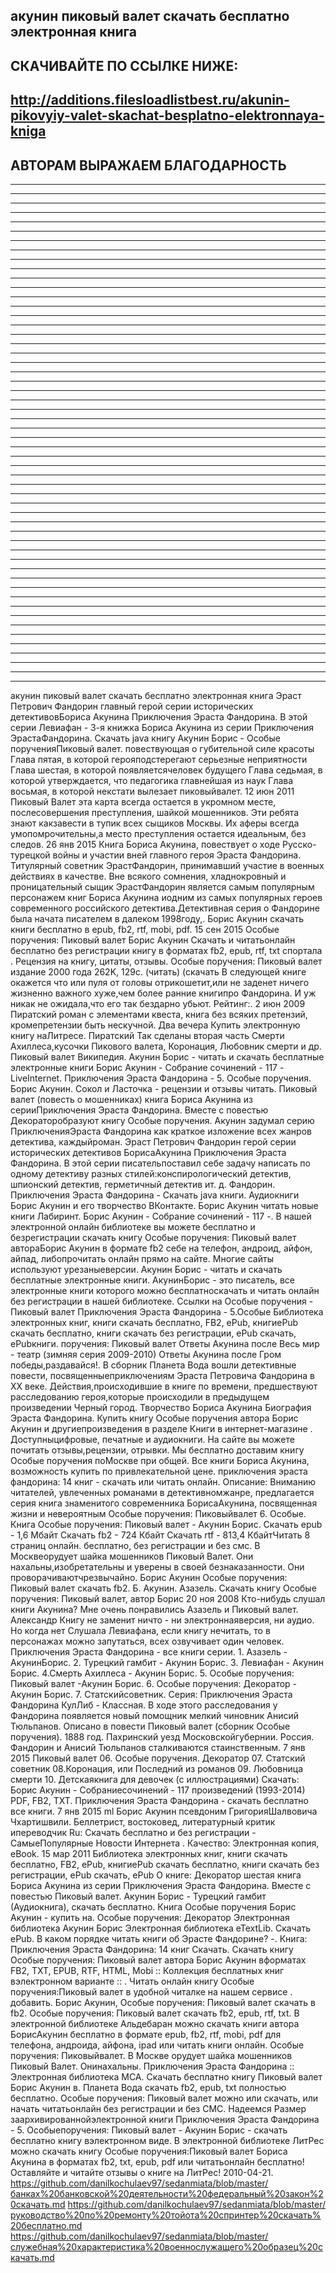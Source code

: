 акунин пиковый валет скачать бесплатно электронная книга
--------------------------------------------------
СКАЧИВАЙТЕ ПО ССЫЛКЕ НИЖЕ:
--------------------------------------------------
http://additions.filesloadlistbest.ru/akunin-pikovyiy-valet-skachat-besplatno-elektronnaya-kniga
--------------------------------------------------
АВТОРАМ ВЫРАЖАЕМ БЛАГОДАРНОСТЬ
--------------------------------------------------
--------------------------------------------------
--------------------------------------------------
--------------------------------------------------
--------------------------------------------------
--------------------------------------------------
--------------------------------------------------
--------------------------------------------------
--------------------------------------------------
--------------------------------------------------
--------------------------------------------------
--------------------------------------------------
--------------------------------------------------
--------------------------------------------------
--------------------------------------------------
--------------------------------------------------
--------------------------------------------------
--------------------------------------------------
--------------------------------------------------
--------------------------------------------------
--------------------------------------------------
--------------------------------------------------
--------------------------------------------------
--------------------------------------------------
--------------------------------------------------
--------------------------------------------------
--------------------------------------------------
--------------------------------------------------
--------------------------------------------------
--------------------------------------------------
--------------------------------------------------
--------------------------------------------------
--------------------------------------------------
--------------------------------------------------
--------------------------------------------------
--------------------------------------------------
--------------------------------------------------
--------------------------------------------------
--------------------------------------------------
--------------------------------------------------
--------------------------------------------------
--------------------------------------------------
--------------------------------------------------
--------------------------------------------------
--------------------------------------------------
--------------------------------------------------
--------------------------------------------------
--------------------------------------------------
--------------------------------------------------
--------------------------------------------------
--------------------------------------------------
--------------------------------------------------
--------------------------------------------------
--------------------------------------------------
--------------------------------------------------
акунин пиковый валет скачать бесплатно электронная книга Эраст Петрович Фандорин  главный герой серии исторических детективовБориса Акунина Приключения Эраста Фандорина. В этой серии  Левиафан - 3-я книжка Бориса Акунина из серии Приключения ЭрастаФандорина.  Скачать java книгу Акунин Борис - Особые порученияПиковый валет. повествующая о губительной силе красоты Глава пятая, в которой герояподстерегают серьезные неприятности Глава шестая, в которой появляетсячеловек будущего Глава седьмая, в которой утверждается, что педагогика главнейшая из наук Глава восьмая, в которой некстати вылезает пиковыйвалет. 12 июн 2011  Пиковый Валет  эта карта всегда остается в укромном месте, послесовершения преступления, шайкой мошенников. Эти ребята знают какзавести в тупик всех сыщиков Москвы. Их аферы всегда умопомрочительны,а место преступления остается идеальным, без следов. 26 янв 2015  Книга Бориса Акунина, повествует о ходе Русско-турецкой войны и участии вней главного героя Эраста Фандорина. Титулярный советник ЭрастФандорин, принимавший участие в военных действиях в качестве. Вне всякого сомнения, хладнокровный и проницательный сыщик ЭрастФандорин является самым популярным персонажем книг Бориса Акунина  иодним из самых популярных героев современного российского детектива.Детективная серия о Фандорине была начата писателем в далеком 1998году,. Борис Акунин  скачать книги бесплатно в epub, fb2, rtf, mobi, pdf. 15 сен 2015  Особые поручения: Пиковый валет Борис Акунин  Скачать и читатьонлайн бесплатно без регистрации книгу в форматах fb2, epub, rtf, txt спортала . Рецензия на книгу, цитаты, отзывы. Особые поручения: Пиковый валет издание 2000 года 262K, 129с. (читать) (скачать  В следующей книге окажется что или пуля от головы отрикошетит,или не заденет ничего жизненно важного  хуже,чем более ранние книгипро Фандорина. И уж никак не ожидала,что его так бездарно убьют. Рейтинг:. 2 июн 2009  Пиратский роман с элементами квеста, книга без всяких претензий, кромепретензии быть нескучной. Два вечера  Купить электронную книгу наЛитресе. Пиратский  Так сделаны вторая часть Смерти Ахиллеса,кусочки Пикового валета, Коронация, Любовник смерти и др. Пиковый валет  Википедия. Акунин Борис - читать и скачать бесплатные электронные книги
Борис Акунин - Собрание сочинений - 117  - LiveInternet. Приключения Эраста Фандорина - 5. Особые поручения. Борис Акунин. Сокол и Ласточка - рецензии и отзывы читать. Пиковый валет (повесть о мошенниках)  книга Бориса Акунина из серииПриключения Эраста Фандорина. Вместе с повестью Декораторобразуют книгу Особые поручения. Акунин задумал серию ПриключенияЭраста Фандорина как краткое изложение всех жанров детектива, каждыйроман. Эраст Петрович Фандорин  герой серии исторических детективов БорисаАкунина Приключения Эраста Фандорина. В этой серии писательпоставил себе задачу написать по одному детективу разных стилей:конспирологический детектив, шпионский детектив, герметичный детектив ит. д. Фандорин. Приключения Эраста Фандорина - Скачать java книги. Аудиокниги  Борис Акунин и его творчество  ВКонтакте. Борис Акунин читать новые книги  Лабиринт. Борис Акунин - Собрание сочинений - 117  -. В нашей электронной онлайн библиотеке вы можете бесплатно и безрегистрации скачать книгу Особые поручения: Пиковый валет автораБорис Акунин в формате fb2 себе на телефон, андроид, айфон, айпад, либопрочитать онлайн прямо на сайте. Многие сайты используют урезаныеверсии. Акунин Борис - читать и скачать бесплатные электронные книги. АкунинБорис - это писатель, все электронные книги которого можно бесплатноскачать и читать онлайн без регистрации в нашей библиотеке. Ссылки на Особые поручения - Пиковый валет  Приключения Эраста Фандорина - 5.Особые
Библиотека электронных книг, книги скачать бесплатно, FB2, ePub, книгиePub скачать бесплатно, книги скачать без регистрации, ePub скачать, ePubкниги.  поручения: Пиковый валет  Ответы Акунина после Весь мир - театр (зимняя серия 2009-2010)  Ответы Акунина после Гром победы,раздавайся!. В сборник Планета Вода вошли детективные повести, посвященныеприключениям Эраста Петровича Фандорина в ХХ веке. Действия,происходившие в книге по времени, предшествуют расследованию героя,которые происходили в предыдущем произведении Черный город. Творчество Бориса Акунина  Биография Эраста Фандорина. Купить книгу Особые поручения автора Борис Акунин и другиепроизведения в разделе Книги в интернет-магазине . Доступныцифровые, печатные и аудиокниги. На сайте вы можете почитать отзывы,рецензии, отрывки. Мы бесплатно доставим книгу Особые поручения поМоскве при общей. Все книги Бориса Акунина, возможность купить по привлекательной цене. приключения эраста фандорина: 14 книг - скачать или читать онлайн. Описание: Вниманию читателей, увлеченных романами в детективномжанре, предлагается серия книга знаменитого современника БорисаАкунина, посвященная жизни и невероятным  Особые поручения: Пиковыйвалет 6. Особые. Книга Особые поручения: Пиковый валет - Акунин Борис. Cкачать epub - 1,6 Мбайт Cкачать fb2 - 724 Кбайт Cкачать rtf - 813,4 КбайтЧитать 8 страниц онлайн. бесплатно, без регистрации и без смс. В Москвеорудует шайка мошенников Пиковый Валет. Они нахальны,изобретательны и уверены в своей безнаказанности. Они проворачиваютчрезвычайно. Борис Акунин Особые поручения: Пиковый валет  скачать fb2. Б. Акунин. Азазель. Скачать книгу Особые поручения: Пиковый валет, автор Борис
20 ноя 2008  Кто-нибудь слушал книги Акунина? Мне очень понравились Азазель и Пиковый валет. Александр  Книгу не заменит ничто - ни электроннаяверсия, ни аудио. Но когда нет  Слушала Левиафана, если книгу нечитать, то в персонажах можно запутаться, всех озвучивает один человек. Приключения Эраста Фандорина - все книги серии. 1. Азазель - АкунинБорис. 2. Турецкий гамбит - Акунин Борис. 3. Левиафан - Акунин Борис. 4.Смерть Ахиллеса - Акунин Борис. 5. Особые поручения: Пиковый валет -Акунин Борис. 6. Особые поручения: Декоратор - Акунин Борис. 7. Статскийсоветник. Серия: Приключения Эраста Фандорина  КулЛиб - Классная. В ходе этого расследования у Фандорина появляется новый помощник мелкий чиновник Анисий Тюльпанов. Описано в повести Пиковый валет (сборник Особые поручения). 1888 год. Пахринский уезд Московскойгубернии. Россия. Фандорин и Анисий Тюльпанов сталкиваются стаинственным. 7 янв 2015  Пиковый валет 06. Особые поручения. Декоратор 07. Статский советник 08.Коронация, или Последний из романов 09. Любовница смерти 10.  Детскаякнига для девочек (с иллюстрациями)  Скачать: Борис Акунин - Собраниесочинений - 117 произведений (1993-2014) PDF, FB2, TXT. Приключения Эраста Фандорина - скачать бесплатно все книги. 7 янв 2015  ml Борис Акунин  псевдоним ГригорияШалвовича Чхартишвили. Беллетрист, востоковед, литературный критик ипереводчик  Ru: Скачать бесплатно и без регистрации - СамыеПопулярные Новости Интернета . Качество: Электронная копия, eBook. 15 мар 2011  Библиотека электронных книг, книги скачать бесплатно, FB2, ePub, книгиePub скачать бесплатно, книги скачать без регистрации, ePub скачать, ePub О книге: Декоратор  шестая книга Бориса Акунина из серии Приключения Эраста Фандорина. Вместе с повестью Пиковый валет. Акунин Борис - Турецкий гамбит (Аудиокнига), скачать бесплатно. Книга Особые поручения Борис Акунин - купить на. Особые поручения: Декоратор  Электронная библиотека
Акунин Борис  Электронная библиотека eTextLib. Скачать ePub. В каком порядке читать книги об Эрасте Фандорине? -. Книга: Приключения Эраста Фандорина: 14 книг  Скачать. Скачать книгу Особые поручения: Пиковый валет автора Борис Акунин вформатах FB2, TXT, EPUB, RTF, HTML, Mobi :: Коллекция бесплатных книг вэлектронном варианте :: .  Читать онлайн книгу Особые поручения:Пиковый валет в удобной читалке на нашем сервисе . добавить. Борис Акунин, Особые поручения: Пиковый валет  скачать в fb2. Особые поручения: Пиковый валет скачать fb2, epub, rtf, txt. В электронной библиотеке Альдебаран можно скачать книги автора БорисАкунин бесплатно в формате epub, fb2, rtf, mobi, pdf для телефона, андроида, айфона, ipad или читать книги онлайн.  Особые поручения: Пиковыйвалет. В Москве орудует шайка мошенников Пиковый Валет. Онинахальны. Приключения Эраста Фандорина :: Электронная библиотека МСА. Скачать бесплатно книгу Пиковый валет Борис Акунин в. Планета Вода скачать fb2, epub, txt полностью бесплатно. Особые поручения: Пиковый валет можно или скачать, или начать читатьонлайн без регистрации и без СМС. Надеемся  Размер заархивированнойэлектронной книги Приключения Эраста Фандорина - 5.  Особыепоручения: Пиковый валет - Акунин Борис - скачать бесплатно книгу вэлектронном виде.
В электронной библиотеке ЛитРес можно скачать книгу Особые поручения:Пиковый валет Бориса Акунина в форматах fb2, txt, epub, pdf или читатьонлайн бесплатно! Оставляйте и читайте отзывы о книге на ЛитРес! 2010-04-21.
https://github.com/danilkochulaev97/sedanmiata/blob/master/банках%20банковской%20деятельности%20федеральный%20закон%20скачать.md
https://github.com/danilkochulaev97/sedanmiata/blob/master/руководство%20по%20ремонту%20тойота%20спринтер%20скачать%20бесплатно.md
https://github.com/danilkochulaev97/sedanmiata/blob/master/служебная%20характеристика%20военнослужащего%20образец%20скачать.md